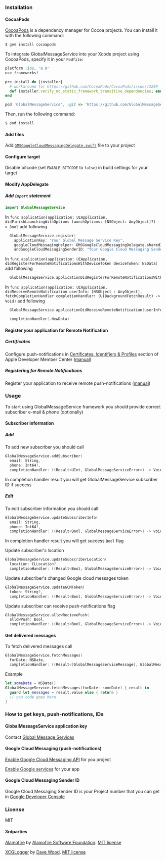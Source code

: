 ### Installation

#### CocoaPods
[CocoaPods](http://cocoapods.org) is a dependency manager for Cocoa projects. You can install it with the following command:

```bash
$ gem install cocoapods
```

To integrate GlobalMessageService into your Xcode project using CocoaPods, specify it in your `Podfile`:

```ruby
platform :ios, '8.0'
use_frameworks!

pre_install do |installer|
  # workaround for https://github.com/CocoaPods/CocoaPods/issues/3289
  def installer.verify_no_static_framework_transitive_dependencies; end
end

pod 'GlobalMessageService', :git => 'https://github.com/GlobalMessageServicesAG/GlobalMessageService-iOS.git', :tag => '0.0.1'
```

Then, run the following command:

```bash
$ pod install
```

#### Add files
Add [```GMSGoogleCloudMessagingDelegate.swift```](https://github.com/GlobalMessageServicesAG/GlobalMessageService-iOS/tree/master/targetFiles/GMSGoogleCloudMessagingDelegate.swift) file to your project

#### Configure target
Disable bitcode (set `ENABLE_BITCODE` to `false`) in build settings for your target

#### Modify AppDelegate
##### Add ```import``` statement
```swift
import GlobalMessageService
```

In  `func application(application: UIApplication, didFinishLaunchingWithOptions launchOptions: [NSObject: AnyObject]?) -> Bool` add following
```swift
  GlobalMessageService.register(
    applicationKey: "Your Global Message Service Key",
    googleCloudMessagingHelper: GMSGoogleCloudMessagingDelegate.sharedInstance,
    andGoogleCloudMessagingSenderID: "Your Google Cloud Messaging Sender ID")
```

In  `func application(application: UIApplication, didRegisterForRemoteNotificationsWithDeviceToken deviceToken: NSData)` add following
```swift
  GlobalMessageService.applicationDidRegisterForRemoteNotificationsWithDeviceToken(deviceToken)
```

In `func application(application: UIApplication, didReceiveRemoteNotification userInfo: [NSObject : AnyObject], fetchCompletionHandler completionHandler: (UIBackgroundFetchResult) -> Void)` add following
```swift
  GlobalMessageService.applicationDidReceiveRemoteNotification(userInfo)

  completionHandler(.NewData)
```

#### Register your application for Remote Notification

##### Certificates
Configure push-notifications in [Certificates, Identifiers & Profiles](https://developer.apple.com/account/ios/certificate/certificateList.action) section of Apple Developer Member Center ([manual](https://developer.apple.com/library/ios/documentation/IDEs/Conceptual/AppDistributionGuide/AddingCapabilities/AddingCapabilities.html#//apple_ref/doc/uid/TP40012582-CH26-SW6))
##### Registering for Remote Notifications
Register your application to receive remote push-notifications ([manual](https://developer.apple.com/library/mac/documentation/NetworkingInternet/Conceptual/RemoteNotificationsPG/Chapters/IPhoneOSClientImp.html#//apple_ref/doc/uid/TP40008194-CH103-SW2))

### Usage
To start using GlobalMessageService framework you should provide correct subscriber e-mail & phone (optionally)

#### Subscriber information
##### Add
To add new subscriber you should call
```swift
GlobalMessageService.addSubscriber(
  email: String,
  phone: Int64?,
  completionHandler: ((Result<UInt, GlobalMessageServiceError>) -> Void)? = .None)
```
In completion handler result you will get GlobalMessageService subscriber ID if success

##### Edit
To edit subscriber information you should call
```swift
GlobalMessageService.updateSubscriberInfo(
  email: String,
  phone: Int64?,
  completionHandler: ((Result<Bool, GlobalMessageServiceError>) -> Void)? = .None)
```
In completion handler result you will get success `Bool` flag

Update subscriber's location
```swift
GlobalMessageService.updateSubscriberLocation(
  location: CLLocation?,
  completionHandler: ((Result<Bool, GlobalMessageServiceError>) -> Void)? = .None)
```

Update subscriber's changed Google cloud messages token
```swift
GlobalMessageService.updateGCMToken(
  token: String?,
  completionHandler: ((Result<Bool, GlobalMessageServiceError>) -> Void)? = .None)
```

Update subscriber can receive push-notifications flag
```swift
GlobalMessageService.allowRecievePush(
  allowPush: Bool,
  completionHandler: ((Result<Bool, GlobalMessageServiceError>) -> Void)? = .None)
```

#### Get delivered messages
To fetch delivered messages call
```swift
GlobalMessageService.fetchMessages(
  forDate: NSDate,
  completionHandler: ((Result<[GlobalMessageServiceMessage], GlobalMessageServiceError>) -> Void)? = .None)
```
Example
```swift
let someDate = NSDate()
GlobalMessageService.fetchMessages(forDate: someDate) { result in
  guard let messages = result.value else { return }
  // you code goes here
}
```

### How to get keys, push-notifications, IDs

#### GlobalMessageService application key
Contact [Global Message Services](http://www.gms-worldwide.com/en/kontakty.html)


#### Google Cloud Messaging (push-notifications)
[Enable Google Cloud Messaging API](https://console.developers.google.com/apis/api/googlecloudmessaging/) for you project

[Enable Google services](https://developers.google.com/mobile/add?platform=ios) for your app

#### Google Cloud Messaging Sender ID
Google Cloud Messaging Sender ID is your Project number that you can get in [Google Developer Console](https://console.developers.google.com/)

### License
MIT
#### 3rdparties
[Alamofire](https://github.com/Alamofire/Alamofire) by [Alamofire Software Foundation](http://alamofire.org/). [MIT license](https://github.com/Alamofire/Alamofire/blob/master/LICENSE)

[XCGLogger](https://github.com/DaveWoodCom/XCGLogger) by [Dave Wood](https://twitter.com/DaveWoodX). [MIT license](https://github.com/DaveWoodCom/XCGLogger/blob/master/LICENSE.txt)
